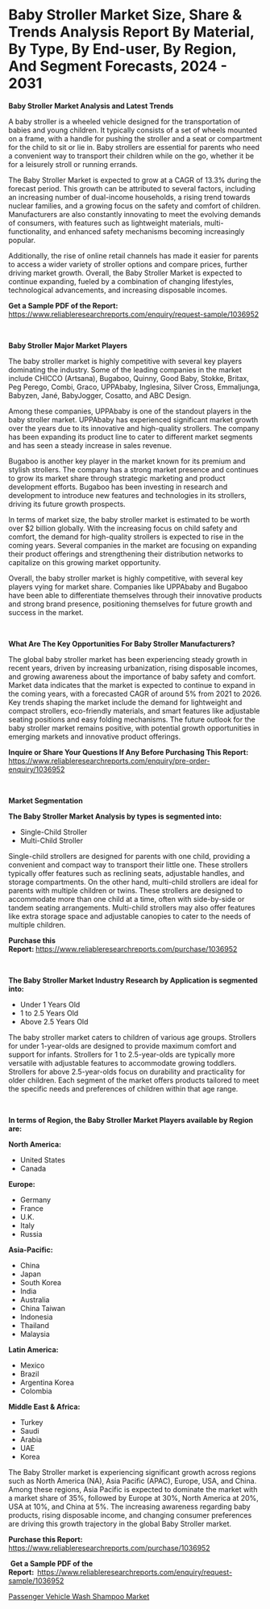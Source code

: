 <p><h1>Baby Stroller Market Size, Share & Trends Analysis Report By Material, By Type, By End-user, By Region, And Segment Forecasts, 2024 - 2031</h1></p><p><strong>Baby Stroller Market Analysis and Latest Trends</strong></p>
<p><p>A baby stroller is a wheeled vehicle designed for the transportation of babies and young children. It typically consists of a set of wheels mounted on a frame, with a handle for pushing the stroller and a seat or compartment for the child to sit or lie in. Baby strollers are essential for parents who need a convenient way to transport their children while on the go, whether it be for a leisurely stroll or running errands.</p><p>The Baby Stroller Market is expected to grow at a CAGR of 13.3% during the forecast period. This growth can be attributed to several factors, including an increasing number of dual-income households, a rising trend towards nuclear families, and a growing focus on the safety and comfort of children. Manufacturers are also constantly innovating to meet the evolving demands of consumers, with features such as lightweight materials, multi-functionality, and enhanced safety mechanisms becoming increasingly popular.</p><p>Additionally, the rise of online retail channels has made it easier for parents to access a wider variety of stroller options and compare prices, further driving market growth. Overall, the Baby Stroller Market is expected to continue expanding, fueled by a combination of changing lifestyles, technological advancements, and increasing disposable incomes.</p></p>
<p><strong>Get a Sample PDF of the Report:&nbsp;</strong> <a href="https://www.reliableresearchreports.com/enquiry/request-sample/1036952">https://www.reliableresearchreports.com/enquiry/request-sample/1036952</a></p>
<p>&nbsp;</p>
<p><strong>Baby Stroller Major Market Players</strong></p>
<p><p>The baby stroller market is highly competitive with several key players dominating the industry. Some of the leading companies in the market include CHICCO (Artsana), Bugaboo, Quinny, Good Baby, Stokke, Britax, Peg Perego, Combi, Graco, UPPAbaby, Inglesina, Silver Cross, Emmaljunga, Babyzen, Jané, BabyJogger, Cosatto, and ABC Design.</p><p>Among these companies, UPPAbaby is one of the standout players in the baby stroller market. UPPAbaby has experienced significant market growth over the years due to its innovative and high-quality strollers. The company has been expanding its product line to cater to different market segments and has seen a steady increase in sales revenue.</p><p>Bugaboo is another key player in the market known for its premium and stylish strollers. The company has a strong market presence and continues to grow its market share through strategic marketing and product development efforts. Bugaboo has been investing in research and development to introduce new features and technologies in its strollers, driving its future growth prospects.</p><p>In terms of market size, the baby stroller market is estimated to be worth over $2 billion globally. With the increasing focus on child safety and comfort, the demand for high-quality strollers is expected to rise in the coming years. Several companies in the market are focusing on expanding their product offerings and strengthening their distribution networks to capitalize on this growing market opportunity.</p><p>Overall, the baby stroller market is highly competitive, with several key players vying for market share. Companies like UPPAbaby and Bugaboo have been able to differentiate themselves through their innovative products and strong brand presence, positioning themselves for future growth and success in the market.</p></p>
<p>&nbsp;</p>
<p><strong>What Are The Key Opportunities For Baby Stroller Manufacturers?</strong></p>
<p><p>The global baby stroller market has been experiencing steady growth in recent years, driven by increasing urbanization, rising disposable incomes, and growing awareness about the importance of baby safety and comfort. Market data indicates that the market is expected to continue to expand in the coming years, with a forecasted CAGR of around 5% from 2021 to 2026. Key trends shaping the market include the demand for lightweight and compact strollers, eco-friendly materials, and smart features like adjustable seating positions and easy folding mechanisms. The future outlook for the baby stroller market remains positive, with potential growth opportunities in emerging markets and innovative product offerings.</p></p>
<p><strong>Inquire or Share Your Questions If Any Before Purchasing This Report:</strong> <a href="https://www.reliableresearchreports.com/enquiry/pre-order-enquiry/1036952">https://www.reliableresearchreports.com/enquiry/pre-order-enquiry/1036952</a></p>
<p>&nbsp;</p>
<p><strong>Market Segmentation</strong></p>
<p><strong>The Baby Stroller Market Analysis by types is segmented into:</strong></p>
<p><ul><li>Single-Child Stroller</li><li>Multi-Child Stroller</li></ul></p>
<p><p>Single-child strollers are designed for parents with one child, providing a convenient and compact way to transport their little one. These strollers typically offer features such as reclining seats, adjustable handles, and storage compartments. On the other hand, multi-child strollers are ideal for parents with multiple children or twins. These strollers are designed to accommodate more than one child at a time, often with side-by-side or tandem seating arrangements. Multi-child strollers may also offer features like extra storage space and adjustable canopies to cater to the needs of multiple children.</p></p>
<p><strong>Purchase this Report:&nbsp;</strong><a href="https://www.reliableresearchreports.com/purchase/1036952">https://www.reliableresearchreports.com/purchase/1036952</a></p>
<p>&nbsp;</p>
<p><strong>The Baby Stroller Market Industry Research by Application is segmented into:</strong></p>
<p><ul><li>Under 1 Years Old</li><li>1 to 2.5 Years Old</li><li>Above 2.5 Years Old</li></ul></p>
<p><p>The baby stroller market caters to children of various age groups. Strollers for under 1-year-olds are designed to provide maximum comfort and support for infants. Strollers for 1 to 2.5-year-olds are typically more versatile with adjustable features to accommodate growing toddlers. Strollers for above 2.5-year-olds focus on durability and practicality for older children. Each segment of the market offers products tailored to meet the specific needs and preferences of children within that age range.</p></p>
<p>&nbsp;</p>
<p><strong>In terms of Region, the Baby Stroller Market Players available by Region are:</strong></p>
<p>
    <p> <strong> North America: </strong>
        <ul>
            <li>United States</li>
            <li>Canada</li>
        </ul>
        </p> 
    <p> <strong> Europe: </strong>
        <ul>
            <li>Germany</li>
            <li>France</li>
            <li>U.K.</li>
            <li>Italy</li>
            <li>Russia</li>
        </ul>
        </p> 
    <p> <strong> Asia-Pacific: </strong>
        <ul>
            <li>China</li>
            <li>Japan</li>
            <li>South Korea</li>
            <li>India</li>
            <li>Australia</li>
            <li>China Taiwan</li>
            <li>Indonesia</li>
            <li>Thailand</li>
            <li>Malaysia</li>
        </ul>
        </p> 
    <p> <strong> Latin America: </strong>
        <ul>
            <li>Mexico</li>
            <li>Brazil</li>
            <li>Argentina Korea</li>
            <li>Colombia</li>
        </ul>
        </p> 
    <p> <strong> Middle East & Africa: </strong>
        <ul>
            <li>Turkey</li>
            <li>Saudi</li>
            <li>Arabia</li>
            <li>UAE</li>
            <li>Korea</li>
        </ul>
    </p>
    </p>
<p><p>The Baby Stroller market is experiencing significant growth across regions such as North America (NA), Asia Pacific (APAC), Europe, USA, and China. Among these regions, Asia Pacific is expected to dominate the market with a market share of 35%, followed by Europe at 30%, North America at 20%, USA at 10%, and China at 5%. The increasing awareness regarding baby products, rising disposable income, and changing consumer preferences are driving this growth trajectory in the global Baby Stroller market.</p></p>
<p><strong>Purchase this Report: </strong><a href="https://www.reliableresearchreports.com/purchase/1036952">https://www.reliableresearchreports.com/purchase/1036952</a></p>
<p>&nbsp;<strong>Get a Sample PDF of the Report:&nbsp;&nbsp;</strong><a href="https://www.reliableresearchreports.com/enquiry/request-sample/1036952">https://www.reliableresearchreports.com/enquiry/request-sample/1036952</a></p>
<p><strong></strong></p>
<p><p><a href="https://nifty-kite-d51.notion.site/Passenger-Vehicle-Wash-Shampoo-Market-Size-Market-Trends-and-Growth-Outlook-forecasted-for-period--98cfa9da8ea94e48b73942f79e27afb7">Passenger Vehicle Wash Shampoo Market</a></p></p>